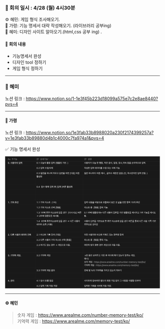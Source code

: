 ### 📝 회의 일시 : 4/28 (월) 4시30분

⚙️ 혜민: 게임 형식 조사해오기.<br>
🔧 가령:  기능 명세서 대략 작성해오기. (라이브러리 공부ing)<br>
🎨 혜미: 디자인 사이트 알아오기.(html,css 공부 ing) .<br>

#### 👥 회의 내용 

- 기능명세서 완성
- 디자인 tool 정하기
- 게임 형식 정하기

---
### 🎨 혜미<br>

노션 링크 : https://www.notion.so/1-1e3f45b223d18099a575e7c2e8ae8440?pvs=4

---
#### 🔧 가령 <br>

노션 링크 : https://www.notion.so/1e3fab33b8988020a230f2174399257a?v=1e3fab33b89880d4b1c4000c7fa974a1&pvs=4 <br><br>
✅ 기능 명세서 완성<br>

![기능명세서](https://github.com/hyemi0622/KNU_SW_python_project_team_8/blob/main/images/photo.png?raw=true)

---

#### ⚙️ 혜민 <br>
> 숫자 게임 : https://www.arealme.com/number-memory-test/ko/ <br>
기억력 게임 : https://www.arealme.com/memory-test/ko/

